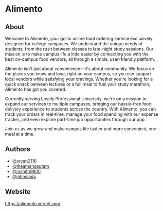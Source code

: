 # Alimento

## About

Welcome to Alimento, your go-to online food ordering service exclusively designed for college campuses. We understand the unique needs of students, from the rush between classes to late-night study sessions. Our mission is to make campus life a little easier by connecting you with the best on-campus food vendors, all through a simple, user-friendly platform.

Alimento isn't just about convenience—it's about community. We focus on the places you know and love, right on your campus, so you can support local vendors while satisfying your cravings. Whether you're looking for a quick snack between lectures or a full meal to fuel your study marathon, Alimento has got you covered.

Currently serving Lovely Professional University, we're on a mission to expand our services to multiple campuses, bringing our hassle-free food delivery experience to students across the country. With Alimento, you can track your orders in real-time, manage your food spending with our expense tracker, and even explore part-time job opportunities through our app.

Join us as we grow and make campus life tastier and more convenient, one meal at a time.

## Authors

- [@aryan2110](https://github.com/aryan2110)
- [@theamangautam](https://github.com/theamangautam)
- [@mahith9900](https://github.com/mahith9900)
- [@johnsiada](https://github.com/johnsiada)

## Website

https://alimento.vercel.app/

